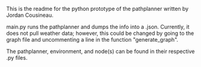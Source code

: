 This is the readme for the python prototype of the pathplanner written by Jordan Cousineau.

main.py runs the pathplanner and dumps the info into a .json. Currently, it does not pull weather data; however, this could be changed by going to the graph file and uncommenting a line in the function "generate_graph". 

The pathplanner, environment, and node(s) can be found in their respective .py files. 

